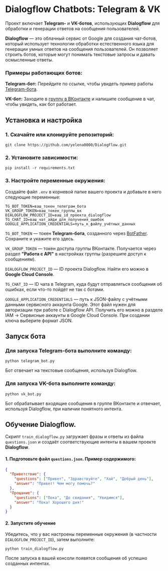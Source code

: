 # Dialogflow Chatbots: Telegram & VK

Проект включает **Telegram-** и **VK-ботов**, использующих **Dialogflow** для обработки и генерации ответов на сообщения пользователей.

**Dialogflow** — это облачный сервис от Google для создания чат-ботов, который использует технологии обработки естественного языка для генерации умных ответов на сообщения пользователей. Он позволяет строить ботов, которые могут понимать текстовые запросы и давать осмысленные ответы.

### Примеры работающих ботов:
**Telegram-бот:** Перейдите по ссылке, чтобы увидеть пример работы [Telegram-бота](https://t.me/game_0f_verbs_bot).

**VK-бот:** Заходите в [группу в ВКонтакте](https://vk.com/club229560473) и напишите сообщение в чат, чтобы увидеть, как бот работает.

## Установка и настройка


### 1. Скачайте или клонируйте репозиторий:

```shell
git clone https://github.com/yelena0000/DialogFlow.git
```

### 2. Установите зависимости:

```shell
pip install -r requirements.txt
```

### 3. Настройте переменные окружения:

Создайте файл `.env` в корневой папке вашего проекта и добавьте в него следующие переменные:


```
TG_BOT_TOKEN=ваш_токен_телеграм_бота
VK_GROUP_TOKEN=ваш_токен_группы_вк
DIALOGFLOW_PROJECT_ID=ваш_id_проекта_dialogflow
TG_CHAT_ID=ваш_чат_айди_для_получения_ошибок
GOOGLE_APPLICATION_CREDENTIALS=путь_к_файлу_учётных_данных
```
`TG_BOT_TOKEN` — токен **Telegram-бота**, созданного через [BotFather](https://telegram.me/BotFather). Сохраните и укажите его здесь.

`VK_GROUP_TOKEN` — токен доступа группы ВКонтакте. Получается через раздел **"Работа с API"** в настройках группы (разрешите доступ к сообщениям).

`DIALOGFLOW_PROJECT_ID` — ID проекта Dialogflow. Найти его можно в **Google Cloud Console**.

`TG_CHAT_ID` — ID чата в Telegram, куда будут отправляться сообщения об ошибках, если что-то пойдёт не так с ботами.

`GOOGLE_APPLICATION_CREDENTIALS` — путь к JSON-файлу с учётными данными сервисного аккаунта Google. Этот файл нужен для авторизации при работе с Dialogflow API.
Получить его можно в разделе IAM → Сервисные аккаунты в Google Cloud Console. При создании ключа выберите формат JSON.

## Запуск бота
### Для запуска Telegram-бота выполните команду:
```shell
python telegram_bot.py
```
Бот отвечает на текстовые сообщения, используя Dialogflow.
### Для запуска VK-бота выполните команду:
```shell
python vk_bot.py
```
Бот обрабатывает входящие сообщения в группе ВКонтакте и отвечает, используя Dialogflow, при наличии понятного интента.

## Обучение Dialogflow.
Скрипт `train_dialogflow.py` загружает фразы и ответы из файла `questions.json` и создаёт соответствующие интенты в вашем проекте **Dialogflow**.

#### 1. Подготовьте файл `questions.json`. Пример содержимого:

```json
{
  "Приветствие": {
    "questions": ["Привет", "Здравствуйте", "Хай", "Добрый день"],
    "answer": "Привет! Чем могу помочь?"
  },
  "Прощание": {
    "questions": ["Пока", "До свидания", "Увидимся"],
    "answer": "Пока! Хорошего дня!"
  }
}
```
#### 2. Запустите обучение

Убедитесь, что у вас настроены переменные окружения (в частности `DIALOGFLOW_PROJECT_ID`), затем выполните:

```shell
python train_dialogflow.py
```
После запуска в вашей консоли появятся сообщения об успешно созданных интентах.